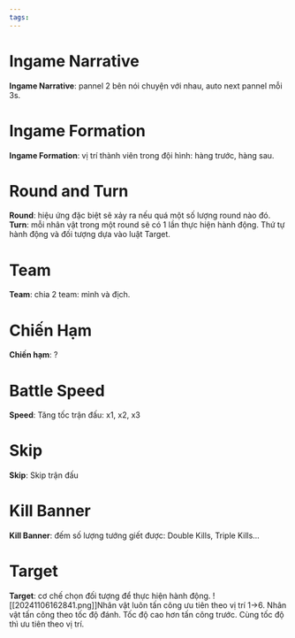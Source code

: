 ```yaml
---
tags:
---
```

# Ingame Narrative
**Ingame Narrative**: pannel 2 bên nói chuyện với nhau, auto next pannel mỗi 3s.
# Ingame Formation
**Ingame Formation**: vị trí thành viên trong đội hình: hàng trước, hàng sau.
# Round and Turn
**Round**: hiệu ứng đặc biệt sẽ xảy ra nếu quá một số lượng round nào đó.
**Turn**: mỗi nhân vật trong một round sẽ có 1 lần thực hiện hành động.
Thứ tự hành động và đối tượng dựa vào luật Target.

# Team
**Team**: chia 2 team: mình và địch. 

# Chiến Hạm
**Chiến hạm**: ?

# Battle Speed
**Speed**: Tăng tốc trận đấu: x1, x2, x3

# Skip
**Skip**: Skip trận đấu

# Kill Banner
**Kill Banner**: đếm số lượng tướng giết được: Double Kills, Triple Kills...
# Target
**Target**: cơ chế chọn đối tượng để thực hiện hành động.
![[20241106162841.png]]Nhân vật luôn tấn công ưu tiên theo vị trí 1->6.
Nhân vật tấn công theo tốc độ đánh. Tốc độ cao hơn tấn công trước.
Cùng tốc độ thì ưu tiên theo vị trí.
